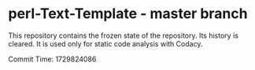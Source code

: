 # perl-Text-Template - master branch

This repository contains the frozen state of the repository.
Its history is cleared. It is used only for static code
analysis with Codacy.

Commit Time: 1729824086